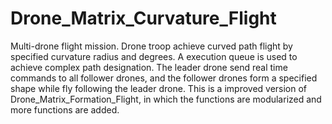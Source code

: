 # Drone_Matrix_Curvature_Flight
Multi-drone flight mission. Drone troop achieve curved path flight by specified curvature radius and degrees. A execution queue is used to achieve complex path designation. The leader drone send real time commands to all follower drones, and the follower drones form a specified shape while fly following the leader drone. This is a improved version of Drone_Matrix_Formation_Flight, in which the functions are modularized and more functions are added. 
